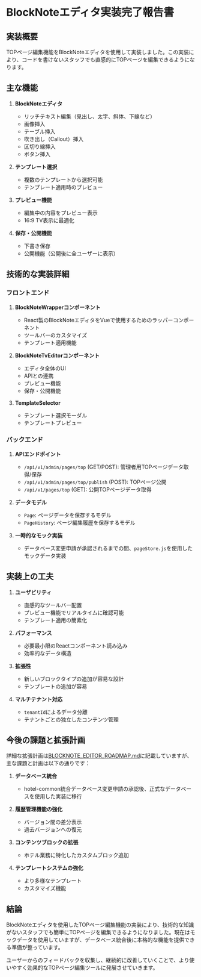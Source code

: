 # BlockNoteエディタ実装完了報告書

## 実装概要

TOPページ編集機能をBlockNoteエディタを使用して実装しました。この実装により、コードを書けないスタッフでも直感的にTOPページを編集できるようになります。

## 主な機能

1. **BlockNoteエディタ**
   - リッチテキスト編集（見出し、太字、斜体、下線など）
   - 画像挿入
   - テーブル挿入
   - 吹き出し（Callout）挿入
   - 区切り線挿入
   - ボタン挿入

2. **テンプレート選択**
   - 複数のテンプレートから選択可能
   - テンプレート適用時のプレビュー

3. **プレビュー機能**
   - 編集中の内容をプレビュー表示
   - 16:9 TV表示に最適化

4. **保存・公開機能**
   - 下書き保存
   - 公開機能（公開後に全ユーザーに表示）

## 技術的な実装詳細

### フロントエンド

1. **BlockNoteWrapperコンポーネント**
   - React製のBlockNoteエディタをVueで使用するためのラッパーコンポーネント
   - ツールバーのカスタマイズ
   - テンプレート適用機能

2. **BlockNoteTvEditorコンポーネント**
   - エディタ全体のUI
   - APIとの連携
   - プレビュー機能
   - 保存・公開機能

3. **TemplateSelector**
   - テンプレート選択モーダル
   - テンプレートプレビュー

### バックエンド

1. **APIエンドポイント**
   - `/api/v1/admin/pages/top` (GET/POST): 管理者用TOPページデータ取得/保存
   - `/api/v1/admin/pages/top/publish` (POST): TOPページ公開
   - `/api/v1/pages/top` (GET): 公開TOPページデータ取得

2. **データモデル**
   - `Page`: ページデータを保存するモデル
   - `PageHistory`: ページ編集履歴を保存するモデル

3. **一時的なモック実装**
   - データベース変更申請が承認されるまでの間、`pageStore.js`を使用したモックデータ実装

## 実装上の工夫

1. **ユーザビリティ**
   - 直感的なツールバー配置
   - プレビュー機能でリアルタイムに確認可能
   - テンプレート適用の簡素化

2. **パフォーマンス**
   - 必要最小限のReactコンポーネント読み込み
   - 効率的なデータ構造

3. **拡張性**
   - 新しいブロックタイプの追加が容易な設計
   - テンプレートの追加が容易

4. **マルチテナント対応**
   - `tenantId`によるデータ分離
   - テナントごとの独立したコンテンツ管理

## 今後の課題と拡張計画

詳細な拡張計画は[BLOCKNOTE_EDITOR_ROADMAP.md](./BLOCKNOTE_EDITOR_ROADMAP.md)に記載していますが、主な課題と計画は以下の通りです：

1. **データベース統合**
   - hotel-common統合データベース変更申請の承認後、正式なデータベースを使用した実装に移行

2. **履歴管理機能の強化**
   - バージョン間の差分表示
   - 過去バージョンへの復元

3. **コンテンツブロックの拡張**
   - ホテル業務に特化したカスタムブロック追加

4. **テンプレートシステムの強化**
   - より多様なテンプレート
   - カスタマイズ機能

## 結論

BlockNoteエディタを使用したTOPページ編集機能の実装により、技術的な知識がないスタッフでも簡単にTOPページを編集できるようになりました。現在はモックデータを使用していますが、データベース統合後に本格的な機能を提供できる準備が整っています。

ユーザーからのフィードバックを収集し、継続的に改善していくことで、より使いやすく効果的なTOPページ編集ツールに発展させていきます。
